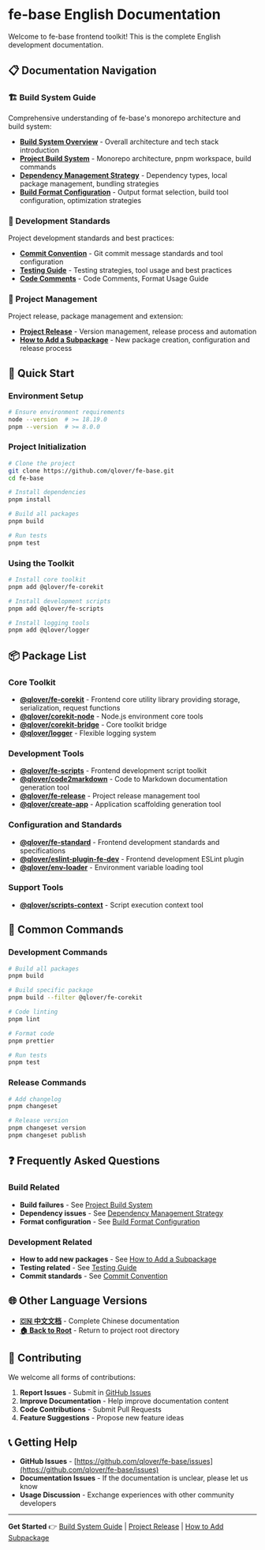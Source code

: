 # fe-base English Documentation

Welcome to fe-base frontend toolkit! This is the complete English development documentation.

## 📋 Documentation Navigation

### 🏗️ Build System Guide

Comprehensive understanding of fe-base's monorepo architecture and build system:

- **[Build System Overview](./builder-guide/index.md)** - Overall architecture and tech stack introduction
- **[Project Build System](./builder-guide/project-build-system.md)** - Monorepo architecture, pnpm workspace, build commands
- **[Dependency Management Strategy](./builder-guide/dependency-management.md)** - Dependency types, local package management, bundling strategies
- **[Build Format Configuration](./builder-guide/build-formats-config.md)** - Output format selection, build tool configuration, optimization strategies

### 📝 Development Standards

Project development standards and best practices:

- **[Commit Convention](./commit-convention.md)** - Git commit message standards and tool configuration
- **[Testing Guide](./testing-guide.md)** - Testing strategies, tool usage and best practices
- **[Code Comments](./code-comments-guide.md)** - Code Comments, Format Usage Guide

### 🚀 Project Management

Project release, package management and extension:

- **[Project Release](./project-release.md)** - Version management, release process and automation
- **[How to Add a Subpackage](./how-to-add-a-subpackage.md)** - New package creation, configuration and release process

## 🎯 Quick Start

### Environment Setup

```bash
# Ensure environment requirements
node --version  # >= 18.19.0
pnpm --version  # >= 8.0.0
```

### Project Initialization

```bash
# Clone the project
git clone https://github.com/qlover/fe-base.git
cd fe-base

# Install dependencies
pnpm install

# Build all packages
pnpm build

# Run tests
pnpm test
```

### Using the Toolkit

```bash
# Install core toolkit
pnpm add @qlover/fe-corekit

# Install development scripts
pnpm add @qlover/fe-scripts

# Install logging tools
pnpm add @qlover/logger
```

## 📦 Package List

### Core Toolkit

- **[@qlover/fe-corekit](../../packages/fe-corekit/README.md)** - Frontend core utility library providing storage, serialization, request functions
- **[@qlover/corekit-node](../../packages/corekit-node/README.md)** - Node.js environment core tools
- **[@qlover/corekit-bridge](../../packages/corekit-bridge/README.md)** - Core toolkit bridge
- **[@qlover/logger](../../packages/logger/README.md)** - Flexible logging system

### Development Tools

- **[@qlover/fe-scripts](../../packages/fe-scripts/README.md)** - Frontend development script toolkit
- **[@qlover/code2markdown](../../packages/fe-code2markdown/README.md)** - Code to Markdown documentation generation tool
- **[@qlover/fe-release](../../packages/fe-release/README.md)** - Project release management tool
- **[@qlover/create-app](../../packages/create-app/README.md)** - Application scaffolding generation tool

### Configuration and Standards

- **[@qlover/fe-standard](../../packages/fe-standard/README.md)** - Frontend development standards and specifications
- **[@qlover/eslint-plugin-fe-dev](../../packages/eslint-plugin-fe-dev/README.md)** - Frontend development ESLint plugin
- **[@qlover/env-loader](../../packages/env-loader/README.md)** - Environment variable loading tool

### Support Tools

- **[@qlover/scripts-context](../../packages/scripts-context/README.md)** - Script execution context tool

## 🔧 Common Commands

### Development Commands

```bash
# Build all packages
pnpm build

# Build specific package
pnpm build --filter @qlover/fe-corekit

# Code linting
pnpm lint

# Format code
pnpm prettier

# Run tests
pnpm test
```

### Release Commands

```bash
# Add changelog
pnpm changeset

# Release version
pnpm changeset version
pnpm changeset publish
```

## ❓ Frequently Asked Questions

### Build Related

- **Build failures** - See [Project Build System](./builder-guide/project-build-system.md#frequently-asked-questions)
- **Dependency issues** - See [Dependency Management Strategy](./builder-guide/dependency-management.md#frequently-asked-questions)
- **Format configuration** - See [Build Format Configuration](./builder-guide/build-formats-config.md#frequently-asked-questions)

### Development Related

- **How to add new packages** - See [How to Add a Subpackage](./how-to-add-a-subpackage.md)
- **Testing related** - See [Testing Guide](./testing-guide.md)
- **Commit standards** - See [Commit Convention](./commit-convention.md)

## 🌐 Other Language Versions

- **[🇨🇳 中文文档](../zh/index.md)** - Complete Chinese documentation
- **[🏠 Back to Root](../../README.md)** - Return to project root directory

## 🤝 Contributing

We welcome all forms of contributions:

1. **Report Issues** - Submit in [GitHub Issues](https://github.com/qlover/fe-base/issues)
2. **Improve Documentation** - Help improve documentation content
3. **Code Contributions** - Submit Pull Requests
4. **Feature Suggestions** - Propose new feature ideas

## 📞 Getting Help

- **GitHub Issues** - [https://github.com/qlover/fe-base/issues](https://github.com/qlover/fe-base/issues)
- **Documentation Issues** - If the documentation is unclear, please let us know
- **Usage Discussion** - Exchange experiences with other community developers

---

**Get Started** 👉 [Build System Guide](./builder-guide/) | [Project Release](./project-release.md) | [How to Add Subpackage](./how-to-add-a-subpackage.md)
